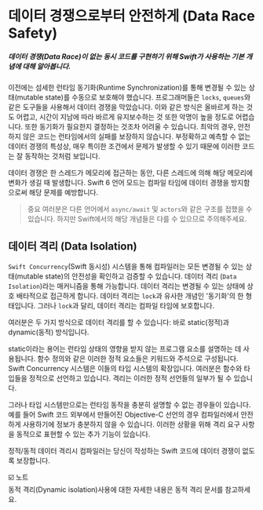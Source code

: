 # 데이터 경쟁으로부터 안전하게 (Data Race Safety)
##### 데이터 경쟁(Data Race)이 없는 동시 코드를 구현하기 위해 Swift가 사용하는 기본 개념에 대해 알아봅니다.

이전에는 섬세한 런타임 동기화(Runtime Synchronization)를 통해 변경될 수 있는 상태(mutable state)를 수동으로 보호해야 했습니다. 프로그래머들은 `locks`, `queues`와 같은 도구들을 사용해서 데이터 경쟁을 막았습니다. 이와 같은 방식은 올바르게 하는 것도 어렵고, 시간이 지남에 따라 바르게 유지보수하는 것 또한 악명이 높을 정도로 어렵습니다. 또한 동기화가 필요한지 결정하는 것조차 어려울 수 있습니다. 최악의 경우, 안전하지 않은 코드는 런타임에서의 실패를 보장하지 않습니다. 부정확하고 예측할 수 없는 데이터 경쟁의 특성상, 매우 특이한 조건에서 문제가 발생할 수 있기 때문에 이러한 코드는 잘 동작하는 것처럼 보입니다.

데이터 경쟁은 한 스레드가 메모리에 접근하는 동안, 다른 스레드에 의해 해당 메모리에 변화가 생길 때 발생합니다. Swift 6 언어 모드는 컴파일 타임에 데이터 경쟁을 방지함으로써 해당 문제를 예방합니다.

> 중요
여러분은 다른 언어에서 `async/await` 및 `actors`와 같은 구조를 접했을 수 있습니다. 하지만 Swift에서의 해당 개념들은 다를 수 있으므로 주의해주세요.

## 데이터 격리 (Data Isolation)
`Swift Concurrency`(Swift 동시성) 시스템을 통해 컴파일러는 모든 변경될 수 있는 상태(mutable state)의 안전성을 확인하고 검증할 수 있습니다. 데이터 격리 (`Data Isolation`)라는 매커니즘을 통해 가능합니다. 데이터 격리는 변경될 수 있는 상태에 상호 배타적으로 접근하게 합니다. 데이터 격리는 `lock`과 유사한 개념인 '동기화'의 한 형태입니다. 그러나 `lock`과 달리, 데이터 격리는 컴파일 타임에 보호합니다.

여러분은 두 가지 방식으로 데이터 격리를 할 수 있습니다: 바로 static(정적)과 dynamic(동적) 방식입니다.

static이라는 용어는 런타임 상태의 영향을 받지 않는 프로그램 요소를 설명하는 데 사용됩니다. 함수 정의와 같은 이러한 정적 요소들은 키워드와 주석으로 구성됩니다. Swift Concurrency 시스템은 이들의 타입 시스템의 확장입니다. 여러분은 함수와 타입들을 정적으로 선언하고 있습니다. 격리는 이러한 정적 선언들의 일부가 될 수 있습니다.

그러나 타입 시스템만으로는 런타임 동작을 충분히 설명할 수 없는 경우들이 있습니다. 예를 들어 Swift 코드 외부에서 만들어진 Objective-C 선언의 경우 컴파일러에서 안전하게 사용하기에 정보가 충분하지 않을 수 있습니다. 이러한 상황을 위해 격리 요구 사항을 동적으로 표현할 수 있는 추가 기능이 있습니다.

정적/동적 데이터 격리시 컴파일러는 당신이 작성하는 Swift 코드에 데이터 경쟁이 없도록 보장합니다.

☑️ 노트  
동적 격리(Dynamic isolation)사용에 대한 자세한 내용은 동적 격리 문서를 참고하세요.
